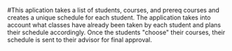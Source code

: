 #This aplication takes a list of students, courses, and prereq courses and creates a unique schedule for each student. The application takes into account what classes have already been taken by each student and plans their schedule accordingly. Once the students "choose" their courses, their schedule is sent to their advisor for final approval. 
